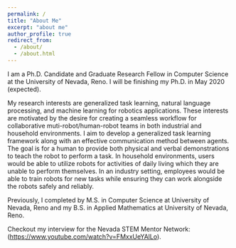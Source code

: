 ```yaml
---
permalink: /
title: "About Me"
excerpt: "about me"
author_profile: true
redirect_from: 
  - /about/
  - /about.html
---
```


I am a Ph.D. Candidate and Graduate Research Fellow in Computer Science at the University of Nevada, Reno. I will be finishing my Ph.D. in May 2020 (expected). 

My research interests are generalized task learning, natural language processing, and machine learning for robotics applications. These interests are motivated by the desire for creating a seamless workflow for collaborative muti-robot/human-robot teams in both industrial and household environments. I aim to develop a generalized task learning framework along with an effective communication method between agents. The goal is for a human to provide both physical and verbal demonstrations to teach the robot to perform a task. In household environments, users would be able to utilize robots for activities of daily living which they are unable to perform themselves. In an industry setting, employees would be able to train robots for new tasks while ensuring they can work alongside the robots safely and reliably.

Previously, I completed by M.S. in Computer Science at University of Nevada, Reno and my B.S. in Applied Mathematics at University of Nevada, Reno.

Checkout my interview for the Nevada STEM Mentor Network: (https://www.youtube.com/watch?v=FMxxUeYAlLo).
